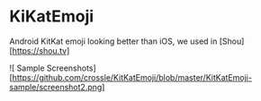 KiKatEmoji
=========

Android KitKat emoji looking better than iOS, we used in [Shou][https://shou.tv]

![ Sample Screenshots][https://github.com/crossle/KitKatEmoji/blob/master/KitKatEmoji-sample/screenshot2.png]
